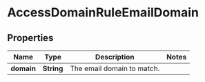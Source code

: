 

# AccessDomainRuleEmailDomain


## Properties

| Name | Type | Description | Notes |
|------------ | ------------- | ------------- | -------------|
|**domain** | **String** | The email domain to match. |  |



